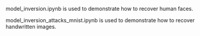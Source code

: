 model_inversion.ipynb is used to demonstrate how to recover human faces.

model_inversion_attacks_mnist.ipynb is used to demonstrate how to recover handwritten images.
